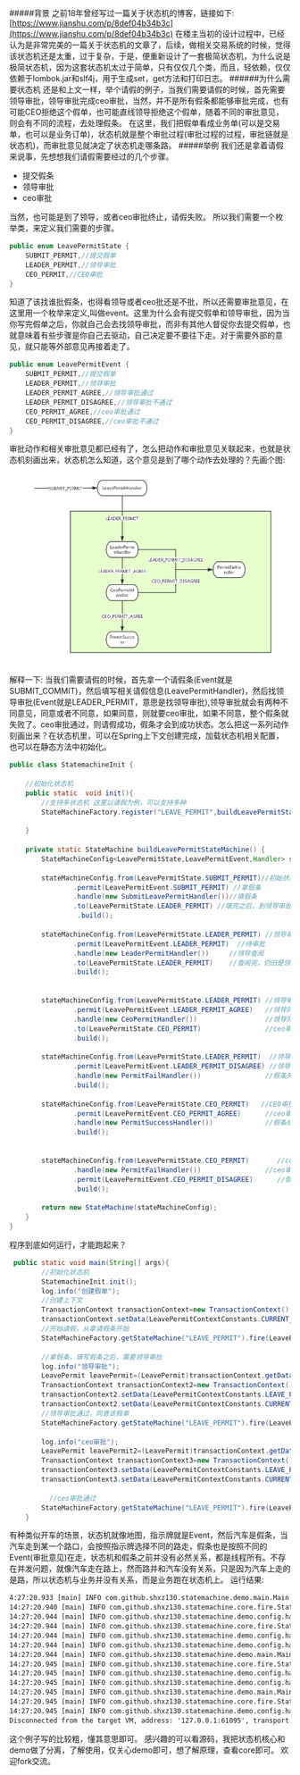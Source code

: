 #####背景
之前18年曾经写过一篇关于状态机的博客，链接如下:
 [https://www.jianshu.com/p/8def04b34b3c](https://www.jianshu.com/p/8def04b34b3c)
在楼主当初的设计过程中，已经认为是非常完美的一篇关于状态机的文章了，后续，做相关交易系统的时候，觉得该状态机还是太重，过于复杂，于是，便重新设计了一套极简状态机，为什么说是极简状态机，因为这套状态机太过于简单，只有仅仅几个类，而且，轻依赖，仅仅依赖于lombok.jar和slf4j，用于生成set，get方法和打印日志。
######为什么需要状态机
 还是和上文一样，举个请假的例子，当我们需要请假的时候，首先需要领导审批，领导审批完成ceo审批，当然，并不是所有假条都能够审批完成，也有可能CEO拒绝这个假单，也可能直线领导拒绝这个假单，随着不同的审批意见，则会有不同的流程，去处理假条。
在这里，我们把假单看成业务单(可以是交易单，也可以是业务订单)，状态机就是整个审批过程(审批过程的过程，审批链就是状态机)，而审批意见就决定了状态机走哪条路。
#####举例
我们还是拿着请假来说事，先想想我们请假需要经过的几个步骤。
* 提交假条
* 领导审批
* ceo审批


当然，也可能是到了领导，或者ceo审批终止，请假失败。
所以我们需要一个枚举类，来定义我们需要的步骤。
```java
public enum LeavePermitState {
    SUBMIT_PERMIT,//提交假单
    LEADER_PERMIT,//领导审批
    CEO_PERMIT,//CEO审批
}
```
知道了该找谁批假条，也得看领导或者ceo批还是不批，所以还需要审批意见，在这里用一个枚举来定义,叫做event。这里为什么会有提交假单和领导审批，因为当你写完假单之后，你就自己会去找领导审批，而非有其他人督促你去提交假单，也就意味着有些步骤是你自己去驱动，自己决定要不要往下走。对于需要外部的意见，就只能等外部意见再接着走了。
```java
public enum LeavePermitEvent {
    SUBMIT_PERMIT,//提交假单
    LEADER_PERMIT,//领导审批
    LEADER_PERMIT_AGREE,//领导审批通过
    LEADER_PERMIT_DISAGREE,//领导审批不通过
    CEO_PERMIT_AGREE,//ceo审批通过
    CEO_PERMIT_DISAGREE,//ceo审批不通过
}
```
审批动作和相关审批意见都已经有了，怎么把动作和审批意见关联起来，也就是状态机刻画出来，状态机怎么知道，这个意见是到了哪个动作去处理的？先画个图:
![未命名文件 (15).png](./doc/demo.png)
解释一下:
当我们需要请假的时候，首先拿一个请假条(Event就是SUBMIT_COMMIT)，然后填写相关请假信息(LeavePermitHandler)，然后找领导审批(Event就是LEADER_PERMIT，意思是找领导审批),领导审批就会有两种不同意见，同意或者不同意，如果同意，则就要ceo审批，如果不同意，整个假条就失败了。ceo审批通过，则请假成功，假条才会到成功状态。怎么把这一系列动作刻画出来？在状态机里，可以在Spring上下文创建完成，加载状态机相关配置，也可以在静态方法中初始化。
```java
public class StatemachineInit {

    //初始化状态机
    public static  void init(){
        //支持多状态机 这里以请假为例，可以支持多种
        StateMachineFactory.register("LEAVE_PERMIT",buildLeavePermitStateMachine());

    }

    private static StateMachine buildLeavePermitStateMachine() {
        StateMachineConfig<LeavePermitState,LeavePermitEvent,Handler> stateMachineConfig=new StateMachineConfig();

        stateMachineConfig.from(LeavePermitState.SUBMIT_PERMIT)//初始状态，提交假单
                .permit(LeavePermitEvent.SUBMIT_PERMIT) //拿假条
                .handle(new SubmitLeavePermitHandler())//填假条
                .to(LeavePermitState.LEADER_PERMIT) //填完之后，到领导审批
                 .build();

        stateMachineConfig.from(LeavePermitState.LEADER_PERMIT) //领导审批
                .permit(LeavePermitEvent.LEADER_PERMIT)  //待审批
                .handle(new LeaderPermitHandler())     //领导查阅
                .to(LeavePermitState.LEADER_PERMIT)    //查阅完，仍旧是领导审批状态
                .build();


        stateMachineConfig.from(LeavePermitState.LEADER_PERMIT) //领导审批
                .permit(LeavePermitEvent.LEADER_PERMIT_AGREE)   //领导同意
                .handle(new CeoPermitHandler())                 //领导同意之后CEO审批
                .to(LeavePermitState.CEO_PERMIT)                //ceo审批
                .build();

        stateMachineConfig.from(LeavePermitState.LEADER_PERMIT)  //领导审批
                .permit(LeavePermitEvent.LEADER_PERMIT_DISAGREE) //领导不同意
                .handle(new PermitFailHandler())                //假条失败
                .build();

        stateMachineConfig.from(LeavePermitState.CEO_PERMIT)   //CEO审批
                .permit(LeavePermitEvent.CEO_PERMIT_AGREE)      //ceo审批同意
                .handle(new PermitSuccessHandler())             //假条成功
                .build();


        stateMachineConfig.from(LeavePermitState.CEO_PERMIT)       //ceo审批
                .handle(new PermitFailHandler())                //ceo审批不通过
                .permit(LeavePermitEvent.CEO_PERMIT_DISAGREE)      //假条失败
                .build();

        return new StateMachine(stateMachineConfig);
    }
}
```
程序到底如何运行，才能跑起来？
```java
 public static void main(String[] args){
        //初始化状态机
        StatemachineInit.init();
        log.info("创建假单");
        //创建上下文
        TransactionContext transactionContext=new TransactionContext();
        transactionContext.setData(LeavePermitContextConstants.CURRENT_STATE, LeavePermitState.SUBMIT_PERMIT);
        //开始请假，从拿请假条开始
        StateMachineFactory.getStateMachine("LEAVE_PERMIT").fire(LeavePermitEvent.SUBMIT_PERMIT, transactionContext);

        //拿假条，填写假条之后，需要领导审批
        log.info("领导审批");
        LeavePermit leavePermit=(LeavePermit)transactionContext.getData(LeavePermitContextConstants.LEAVE_PERMIT);
        TransactionContext transactionContext2=new TransactionContext();
        transactionContext2.setData(LeavePermitContextConstants.LEAVE_PERMIT,leavePermit);
        transactionContext2.setData(LeavePermitContextConstants.CURRENT_STATE, LeavePermitState.LEADER_PERMIT);
        //领导审批通过，同意该假单
        StateMachineFactory.getStateMachine("LEAVE_PERMIT").fire(LeavePermitEvent.LEADER_PERMIT_AGREE, transactionContext2);

        log.info("ceo审批");
        LeavePermit leavePermit2=(LeavePermit)transactionContext.getData(LeavePermitContextConstants.LEAVE_PERMIT);
        TransactionContext transactionContext3=new TransactionContext();
        transactionContext3.setData(LeavePermitContextConstants.LEAVE_PERMIT,leavePermit2);
        transactionContext3.setData(LeavePermitContextConstants.CURRENT_STATE, LeavePermitState.CEO_PERMIT);
        
          //ceo审批通过
        StateMachineFactory.getStateMachine("LEAVE_PERMIT").fire(LeavePermitEvent.CEO_PERMIT_AGREE, transactionContext3);
    }
```
有种类似开车的场景，状态机就像地图，指示牌就是Event，然后汽车是假条，当汽车走到某一个路口，会按照指示牌选择不同的路走，假条也是按照不同的Event(审批意见)在走，状态机和假条之前并没有必然关系，都是线程所有。不存在并发问题，就像汽车走在路上，然而路并和汽车没有关系，只是因为汽车上走的是路，所以状态机与业务并没有关系，而是业务跑在状态机上。
运行结果:
```txt
4:27:20.933 [main] INFO com.github.shxz130.statemachine.demo.main.Main - 创建假单
14:27:20.940 [main] INFO com.github.shxz130.statemachine.core.fire.StateMachine - [StateMachine] runing currentState=[SUBMIT_PERMIT], event=[SUBMIT_PERMIT], handle=[SubmitLeavePermitHandler], nextState=[LEADER_PERMIT]
14:27:20.944 [main] INFO com.github.shxz130.statemachine.demo.config.handler.SubmitLeavePermitHandler - [SubmitLeavePermitHandler],permit=[LeavePermit(permitNo=PERMITN, status=INIT)]
14:27:20.944 [main] INFO com.github.shxz130.statemachine.core.fire.StateMachine - [StateMachine] runing currentState=[LEADER_PERMIT], event=[LEADER_PERMIT], handle=[LeaderPermitHandler], nextState=[LEADER_PERMIT]
14:27:20.944 [main] INFO com.github.shxz130.statemachine.demo.config.handler.LeaderPermitHandler - [LeaderPermitHandler],permit=[LeavePermit(permitNo=PERMITN, status=LEADER_PERMIT)]
14:27:20.944 [main] INFO com.github.shxz130.statemachine.demo.config.handler.LeaderPermitHandler - 等待领导审批
14:27:20.944 [main] INFO com.github.shxz130.statemachine.demo.main.Main - 领导审批
14:27:20.945 [main] INFO com.github.shxz130.statemachine.core.fire.StateMachine - [StateMachine] runing currentState=[LEADER_PERMIT], event=[LEADER_PERMIT_AGREE], handle=[CeoPermitHandler], nextState=[CEO_PERMIT]
14:27:20.945 [main] INFO com.github.shxz130.statemachine.demo.config.handler.CeoPermitHandler - [CeoPermitHandler],permit=[LeavePermit(permitNo=PERMITN, status=CEO_PERMIT)]
14:27:20.945 [main] INFO com.github.shxz130.statemachine.demo.config.handler.CeoPermitHandler - 等待ceo审批
14:27:20.945 [main] INFO com.github.shxz130.statemachine.demo.main.Main - 领导审批
14:27:20.945 [main] INFO com.github.shxz130.statemachine.core.fire.StateMachine - [StateMachine] runing currentState=[CEO_PERMIT], event=[CEO_PERMIT_AGREE], handle=[PermitSuccessHandler], nextState=[null]
14:27:20.945 [main] INFO com.github.shxz130.statemachine.demo.config.handler.PermitSuccessHandler - [PermitSuccessHandler],permit=[LeavePermit(permitNo=PERMITN, status=SUCCESS)],审批意见:[{}]
Disconnected from the target VM, address: '127.0.0.1:61095', transport: 'socket'
```
这个例子写的比较粗，懂其意思即可。
感兴趣的可以看源码，我把状态机核心和demo做了分离，了解使用，仅关心demo即可，想了解原理，查看core即可。
欢迎fork交流。
